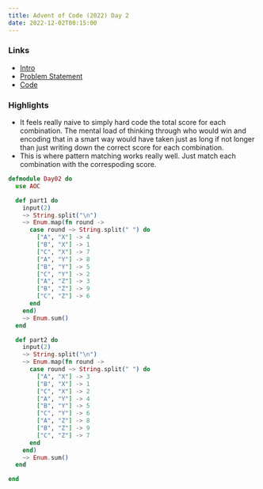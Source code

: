 ```yaml
---
title: Advent of Code (2022) Day 2
date: 2022-12-02T00:15:00
---
```


### Links

- [Intro](https://sethcalebweeks.com/advent-of-code-2022-in-elixir/)
- [Problem Statement](https://adventofcode.com/2022/day/2)
- [Code](https://github.com/sethcalebweeks/advent-of-code-2022/blob/main/lib/Day02.ex)

### Highlights

- It feels really naive to simply hard code the total score for each combination. The mental load of thinking through who would win and encoding that in a smart way would have taken just as long if not longer than just writing down the correct score for each combination.
- This is where pattern matching works really well. Just match each combination with the correspoding score.

```elixir
defmodule Day02 do
  use AOC

  def part1 do
    input(2)
    ~> String.split("\n")
    ~> Enum.map(fn round ->
      case round ~> String.split(" ") do
        ["A", "X"] -> 4
        ["B", "X"] -> 1
        ["C", "X"] -> 7
        ["A", "Y"] -> 8
        ["B", "Y"] -> 5
        ["C", "Y"] -> 2
        ["A", "Z"] -> 3
        ["B", "Z"] -> 9
        ["C", "Z"] -> 6
      end
    end)
    ~> Enum.sum()
  end

  def part2 do
    input(2)
    ~> String.split("\n")
    ~> Enum.map(fn round ->
      case round ~> String.split(" ") do
        ["A", "X"] -> 3
        ["B", "X"] -> 1
        ["C", "X"] -> 2
        ["A", "Y"] -> 4
        ["B", "Y"] -> 5
        ["C", "Y"] -> 6
        ["A", "Z"] -> 8
        ["B", "Z"] -> 9
        ["C", "Z"] -> 7
      end
    end)
    ~> Enum.sum()
  end

end
```

